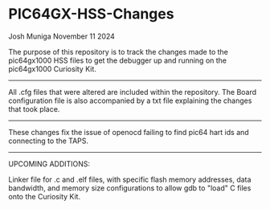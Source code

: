 # PIC64GX-HSS-Changes

Josh Muniga
November 11 2024

The purpose of this repository is to track the changes made 
to the pic64gx1000 HSS files to get the debugger up and running on the 
pic64gx1000 Curiosity Kit.

-----------------------------------------------------------------------

All .cfg files that were altered are included within the repository. The Board 
configuration file is also accompanied by a txt file explaining the changes that took place.

----------------------------------------------------------------------------------------------

These changes fix the issue of openocd failing to find pic64 hart ids and connecting
to the TAPS. 


---------------------------------------------------------------------------------------
UPCOMING ADDITIONS:

Linker file for .c and .elf files, with specific flash memory addresses, data bandwidth, and
memory size configurations to allow gdb to "load" C files onto the Curiosity Kit.

 


